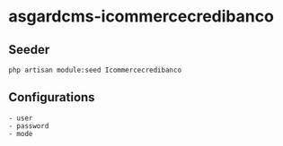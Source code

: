 # asgardcms-icommercecredibanco

## Seeder

```
php artisan module:seed Icommercecredibanco
```

## Configurations

    - user
    - password
    - mode